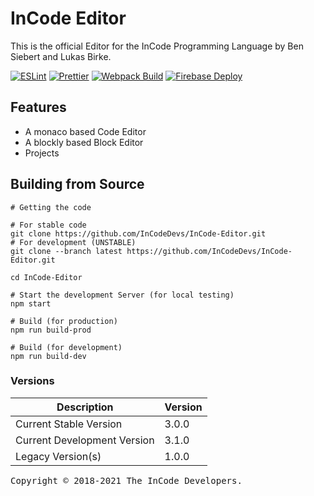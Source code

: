 # InCode Editor
This is the official Editor for the InCode Programming Language by Ben Siebert and Lukas Birke.

[![ESLint](https://github.com/InCodeDevs/Editor/actions/workflows/eslint.yml/badge.svg)](https://github.com/InCodeDevs/Editor/actions/workflows/eslint.yml)
[![Prettier](https://github.com/InCodeDevs/Editor/actions/workflows/prettier.yml/badge.svg)](https://github.com/InCodeDevs/Editor/actions/workflows/prettier.yml)
[![Webpack Build](https://github.com/InCodeDevs/Editor/actions/workflows/build.yml/badge.svg)](https://github.com/InCodeDevs/Editor/actions/workflows/build.yml)
[![Firebase Deploy](https://github.com/InCodeDevs/Editor/actions/workflows/firebase-hosting-merge.yml/badge.svg)](https://github.com/InCodeDevs/Editor/actions/workflows/firebase-hosting-merge.yml)

## Features
- A monaco based Code Editor
- A blockly based Block Editor
- Projects

## Building from Source
```shell
# Getting the code

# For stable code
git clone https://github.com/InCodeDevs/InCode-Editor.git
# For development (UNSTABLE)
git clone --branch latest https://github.com/InCodeDevs/InCode-Editor.git

cd InCode-Editor

# Start the development Server (for local testing)
npm start

# Build (for production)
npm run build-prod 

# Build (for development)
npm run build-dev
```

### Versions

| Description   | Version          |
|---------------|------------------|
| Current Stable Version  | 3.0.0  |
| Current Development Version  | 3.1.0  |
| Legacy Version(s)  | 1.0.0  |

<span style="font-family: monospace">Copyright © 2018-2021 The InCode Developers.</span>

